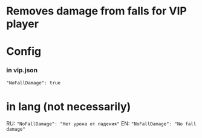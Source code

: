 # Removes damage from falls for VIP player

# Config

### in vip.json
`"NoFallDamage": true`

# in lang (not necessarily)

RU: `"NoFallDamage": "Нет урона от падения"`
EN: `"NoFallDamage": "No fall damage"`